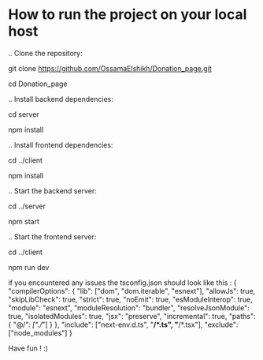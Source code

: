  # How to run the project on your local host


.. Clone the repository:


git clone https://github.com/OssamaElshikh/Donation_page.git

cd Donation_page



.. Install backend dependencies:


cd server

npm install



.. Install frontend dependencies:


cd ../client

npm install




.. Start the backend server:


cd ../server

npm start

.. Start the frontend server:

cd ../client

npm run dev




if you encountered any issues the tsconfig.json should look like this :
{
  "compilerOptions": {
    "lib": ["dom", "dom.iterable", "esnext"],
    "allowJs": true,
    "skipLibCheck": true,
    "strict": true,
    "noEmit": true,
    "esModuleInterop": true,
    "module": "esnext",
    "moduleResolution": "bundler",
    "resolveJsonModule": true,
    "isolatedModules": true,
    "jsx": "preserve",
    "incremental": true,
    "paths": {
      "@/*": ["./*"]
    }
  },
  "include": ["next-env.d.ts", "**/*.ts", "**/*.tsx"],
  "exclude": ["node_modules"]
}


Have fun ! :)



